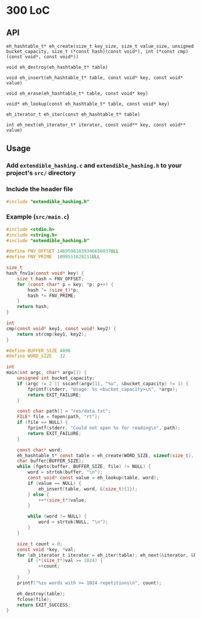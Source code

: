 # 300 LoC

## API

`eh_hashtable_t* eh_create(size_t key_size, size_t value_size, unsigned bucket_capacity, size_t (*const hash)(const void*), int (*const cmp)(const void*, const void*))`

`void eh_destroy(eh_hashtable_t* table)`

`void eh_insert(eh_hashtable_t* table, const void* key, const void* value)`

`void eh_erase(eh_hashtable_t* table, const void* key)`

`void* eh_lookup(const eh_hashtable_t* table, const void* key)`

`eh_iterator_t eh_iter(const eh_hashtable_t* table)`

`int eh_next(eh_iterator_t* iterator, const void** key, const void** value)`

## Usage
### Add `extendible_hashing.c` and `extendible_hashing.h` to your project's `src/` directory
### Include the header file
```c
#include "extendible_hashing.h"
```
### Example (`src/main.c`)
```c
#include <stdio.h>
#include <string.h>
#include "extendible_hashing.h"

#define FNV_OFFSET 14695981039346656037ULL
#define FNV_PRIME  1099511628211ULL

size_t
hash_fnv1a(const void* key) {
    size_t hash = FNV_OFFSET;
    for (const char* p = key; *p; p++) {
        hash ^= (size_t)*p;
        hash *= FNV_PRIME;
    }
    return hash;
}

int
cmp(const void* key1, const void* key2) {
    return strcmp(key1, key2);
}

#define BUFFER_SIZE 4096
#define WORD_SIZE   32

int
main(int argc, char* argv[]) {
    unsigned int bucket_capacity;
    if (argc != 2 || sscanf(argv[1], "%u", &bucket_capacity) != 1) {
        fprintf(stderr, "Usage: %s <bucket_capacity>\n", *argv);
        return EXIT_FAILURE;
    }

    const char path[] = "res/data.txt";
    FILE* file = fopen(path, "rt");
    if (file == NULL) {
        fprintf(stderr, "Could not open %s for reading\n", path);
        return EXIT_FAILURE;
    }

    const char* word;
    eh_hashtable_t* const table = eh_create(WORD_SIZE, sizeof(size_t), bucket_capacity, hash_fnv1a, cmp);
    char buffer[BUFFER_SIZE];
    while (fgets(buffer, BUFFER_SIZE, file) != NULL) {
        word = strtok(buffer, "\n");
        const void* const value = eh_lookup(table, word);
        if (value == NULL) {
            eh_insert(table, word, &(size_t){1});
        } else {
            ++*(size_t*)value;
        }

        while (word != NULL) {
            word = strtok(NULL, "\n");
        }
    }

    size_t count = 0;
    const void *key, *val;
    for (eh_iterator_t iterator = eh_iter(table); eh_next(&iterator, &key, &val);) {
        if (*(size_t*)val >= 1024) {
            ++count;
        }
    }
    printf("%zu words with >= 1024 repetitions\n", count);

    eh_destroy(table);
    fclose(file);
    return EXIT_SUCCESS;
}
```
